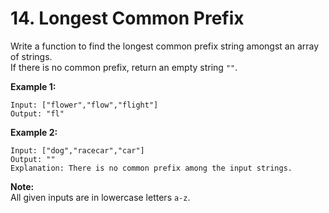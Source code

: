 # 14. Longest Common Prefix

Write a function to find the longest common prefix string amongst an array of strings.  
If there is no common prefix, return an empty string `""`.  

**Example 1:**  

	Input: ["flower","flow","flight"]
	Output: "fl"

**Example 2:**  

	Input: ["dog","racecar","car"]
	Output: ""
	Explanation: There is no common prefix among the input strings.

**Note:**  
All given inputs are in lowercase letters `a-z`.